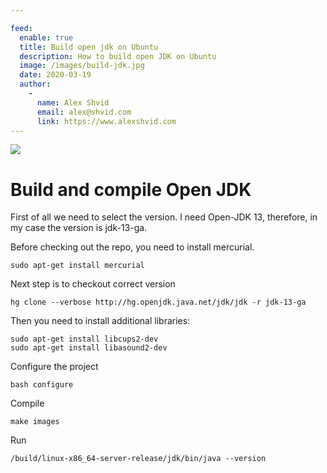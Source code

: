 ```yaml
---

feed:
  enable: true
  title: Build open jdk on Ubuntu
  description: How to build open JDK on Ubuntu
  image: /images/build-jdk.jpg
  date: 2020-03-19
  author:
    -
      name: Alex Shvid
      email: alex@shvid.com
      link: https://www.alexshvid.com
---
```


![](/images/build-jdk.jpg)

# Build and compile Open JDK

First of all we need to select the version. I need Open-JDK 13, therefore, in my case the version is jdk-13-ga.

Before checking out the repo, you need to install mercurial.

```
sudo apt-get install mercurial
```

Next step is to checkout correct version
```
hg clone --verbose http://hg.openjdk.java.net/jdk/jdk -r jdk-13-ga
```

Then you need to install additional libraries:
```
sudo apt-get install libcups2-dev
sudo apt-get install libasound2-dev
```

Configure the project
```
bash configure
```

Compile
```
make images
```

Run
```
/build/linux-x86_64-server-release/jdk/bin/java --version
```




